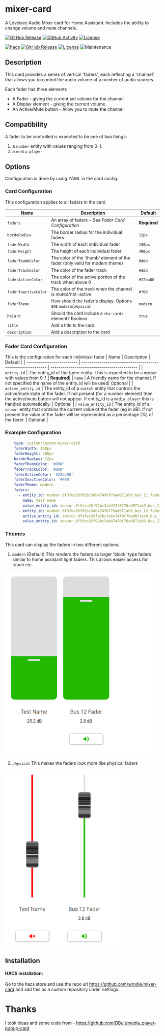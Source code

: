 # mixer-card

A Lovelace Audio Mixer card for Home Assistant. Includes the ability to change volume and mute channels.

[![GitHub Release][releases-shield]][releases]
[![GitHub Activity][commits-shield]][commits]
[![License][license-shield]](LICENSE)

[![hacs][hacsbadge]][hacs]
[![GitHub Release][releases-shield]][releases]
[![License][license-shield]](LICENSE.md)
![Maintenance](https://img.shields.io/maintenance/yes/2024?style=for-the-badge)


## Description

This card provides a series of vertical 'faders', each reflecting a 'channel' that allows you to control the audio volume of a number of audio sources.

Each fader has three elements
 - A Fader - giving the current set volume for the channel
 - A Display element - giving the current volume.
 - An Active/Mute button - Allow you to mute the channel

## Compatibility
A fader to be controlled is expected to be one of two things:
1. a `number` entity with values ranging from 0-1.
2. a `media_player`


## Options

Configuration is done by using YAML in the card config.


### Card Configuration

This configuration applies to all faders in the card

| Name                       | Description                                                  | Default                                      |
| -------------------------- | ------------------------------------------------------------ | -------------------------------------------- |
| `faders` | An array of faders - See *Fader Card Configuration*| **Required**  |
| `bordeRadius` | The border radius for the individual faders | `12px` |
| `faderWidth` | The width of each individual fader | `150px` |
| `faderHeight` | The height of each individual fader | `400px` |
| `faderThumbColor` | The color of the 'thumb' element of the fader (only valid for modern theme) | `#ddd` |
| `faderTrackColor` | The color of the fader track | `#ddd` |
| `faderActiveColor` | The color of the active portion of the track when above 0 | `#22ba00` |
| `faderInactiveColor` | The color of the track when the channel is muted/not-active | `#f00` |
| `faderTheme` | How should the fader's display. Options are `modern`/`physical` | `modern` |
| `haCard` | Should the card include a `<ha-card>` element? Boolean | `true` |
| `title` | Add a title to the card |  |
| `description` | Add a description to the card |  |


### Fader Card Configuration
This is the configuration for each individual fader
| Name                       | Description                                                  | Default                                      |
| -------------------------- | ------------------------------------------------------------ | -------------------------------------------- |
| `entity_id` | The entity_id of the fader entity.  This is expected to be a `number` with values from 0-1.| **Required**|
| `name` | A friendly name for the channel. If not specified the name of the entity_id will be used| Optional |
| `active_entity_id` | The entity_id of a `switch` entity that controls the active/mute state of the fader.  If not present (for a number element) then the active/mute button will not appear. If entity_id is a `media_player` this is handled automatically. | Optional |
| `value_entity_id` | The entity_id of a `sensor` entity that contains the current value of the fader (eg in dB).  If not present the value of the fader will be represented as a percentage (%) of the fader. | Optional |

### Example Configuration
```yaml
    type: custom:custom-mixer-card
    faderWidth: 150px
    faderHeight: 400px
    borderRadius: 12px
    faderThumbColor: '#DDD'
    faderTrackColor: '#DDD'
    faderActiveColor: '#22ba00'
    faderInactiveColor: '#F00'
    faderTheme: modern
    faders:
      - entity_id: number.9f3fea35f92bc3ab474f8f76ad071ab9_bus_11_fader
        name: test name
        value_entity_id: sensor.9f3fea35f92bc3ab474f8f76ad071ab9_bus_11_fader_db
      - entity_id: number.9f3fea35f92bc3ab474f8f76ad071ab9_bus_12_fader
        active_entity_id: switch.9f3fea35f92bc3ab474f8f76ad071ab9_bus_12_on
        value_entity_id: sensor.9f3fea35f92bc3ab474f8f76ad071ab9_bus_12_fader_db
```

### Themes
This card can display the faders in two different options.
1. `modern` (Default)
This renders the faders as larger 'block' type faders similar to home assistant light faders.  This allows easier access for touch etc.

![Example of modern theme](doc/mixer-example-modern.png)

2. `physical`
This makes the faders look more like physical faders

![Example of physical theme](doc/mixer-example-physical.png)

## Installation

#### HACS installation:
Go to the hacs store and use the repo url https://github.com/wrodie/mixer-card and add this as a custom repository under settings.


# Thanks
I took ideas and some code from - https://github.com/DBuit/media_player-popup-card

[commits-shield]: https://img.shields.io/github/commit-activity/y/wrodie/mixer-card.svg?style=for-the-badge
[commits]: https://github.com/wrodie/mixer-card/commits/main
[hacs]: https://github.com/hacs/integration
[hacsbadge]: https://img.shields.io/badge/HACS-Custom-orange.svg?style=for-the-badge
[releases-shield]: https://img.shields.io/github/release/wrodie/mixer-card.svg?style=for-the-badge
[releases]: https://github.com/wrodie/mixer-card/releases
[license-shield]: https://img.shields.io/github/license/wrodie/mixer-card.svg?style=for-the-badge
